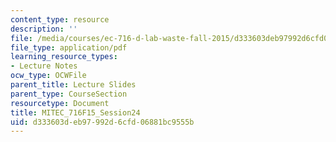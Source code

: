 ```yaml
---
content_type: resource
description: ''
file: /media/courses/ec-716-d-lab-waste-fall-2015/d333603deb97992d6cfd06881bc9555b_MITEC_716F15_Session24.pdf
file_type: application/pdf
learning_resource_types:
- Lecture Notes
ocw_type: OCWFile
parent_title: Lecture Slides
parent_type: CourseSection
resourcetype: Document
title: MITEC_716F15_Session24
uid: d333603d-eb97-992d-6cfd-06881bc9555b
---
```

